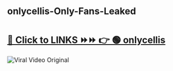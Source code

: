 
 ## onlycellis-Only-Fans-Leaked

# <h2><a href="https://clipsfans.com/onlycellis&ref=git">🔗 Click to LINKS ⏩⏩ 👉 🟢 onlycellis </a></h2>

<a href="https://clipsfans.com/onlycellis&ref=git" rel="nofollow" data-target="animated-image.originalLink"><img src="https://i.ibb.co.com/xMMVF88/686577567.gif" alt="Viral Video Original" style="max-width: 100%; display: inline-block;" data-target="animated-image.originalImage"></a>
